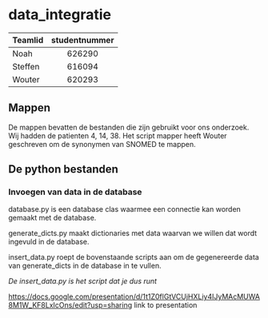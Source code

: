 # data_integratie

| Teamlid | studentnummer |
|---------|:-------------:|
| Noah    | 626290        |
| Steffen | 616094        |
| Wouter  | 620293        |

## Mappen
De mappen bevatten de bestanden die zijn gebruikt voor ons onderzoek.
Wij hadden de patienten 4, 14, 38.
Het script mapper heeft Wouter geschreven om de synonymen van SNOMED te mappen.

## De python bestanden
### Invoegen van data in de database
database.py is een database clas waarmee een connectie kan worden gemaakt met de database.

generate_dicts.py maakt dictionaries met data waarvan we willen dat wordt ingevuld in de database.

insert_data.py roept de bovenstaande scripts aan om de gegenereerde data van generate_dicts in de database in te vullen.

*De insert_data.py is het script dat je dus runt* 




https://docs.google.com/presentation/d/1t1Z0flGtVCUjHXLiy4IJyMAcMUWA8M1W_KF8LxIcOns/edit?usp=sharing link to presentation
